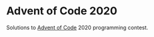 # Advent of Code 2020

Solutions to [Advent of Code] 2020 programming contest.

[Advent of Code]: https://adventofcode.com
